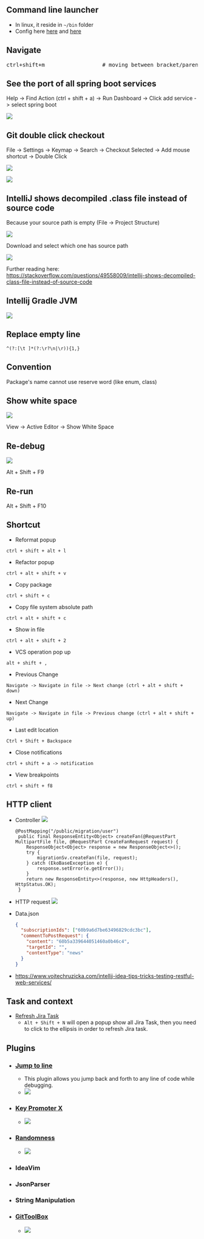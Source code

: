 ## Command line launcher

- In linux, it reside in `~/bin` folder
- Config here [here](https://stackoverflow.com/questions/26879172/how-to-open-webstorm-from-terminai) and [here](https://blog.jetbrains.com/blog/2018/08/23/toolbox-app-1-11-whats-new/)


## Navigate

<pre>
ctrl+shift+m                  # moving between bracket/parenthesis
</pre>

## See the port of all spring boot services

Help -> Find Action (ctrl + shift + a) -> Run Dashboard -> Click add service -> select spring boot

![](https://s3-ap-southeast-1.amazonaws.com/logbasex.github.io/intellij-run-dashboard.png)

## Git double click checkout

File -> Settings -> Keymap -> Search -> Checkout Selected -> Add mouse shortcut -> Double Click

![](https://s3-ap-southeast-1.amazonaws.com/logbasex.github.io/intellij-git-checkout-branch.png)

![](https://s3-ap-southeast-1.amazonaws.com/logbasex.github.io/intellij-git-double-click-checkout.png) 

## IntelliJ shows decompiled .class file instead of source code

Because your source path is empty (File -> Project Structure)

![](https://s3-ap-southeast-1.amazonaws.com/logbasex.github.io/intellij-sdk-source-path-empty.png)

Download and select which one has source path

![](https://s3-ap-southeast-1.amazonaws.com/logbasex.github.io/intellij-project-sdk.png)

Further reading here: https://stackoverflow.com/questions/49558009/intellij-shows-decompiled-class-file-instead-of-source-code


## Intellij Gradle JVM

![](images/gradle-jvm.png)

## Replace empty line 
```regexp
^(?:[\t ]*(?:\r?\n|\r)){1,}
```

## Convention

Package's name cannot use reserve word (like enum, class) 


## Show white space

![](https://i.imgur.com/xEwFKJd.png)

View -> Active Editor -> Show White Space


## Re-debug

![](https://i.imgur.com/HURPiLu.png)

Alt + Shift + F9

## Re-run

Alt + Shift + F10

## Shortcut

- Reformat popup
```shell script
ctrl + shift + alt + l
```

- Refactor popup
```shell script
ctrl + alt + shift + v
```

- Copy package
```shell script
ctrl + shift + c
```
- Copy file system absolute path
```shell script
ctrl + alt + shift + c
```

- Show in file
```shell script
ctrl + alt + shift + 2
```

- VCS operation pop up
```shell script
alt + shift + ,
```

- Previous Change
```shell script
Navigate -> Navigate in file -> Next change (ctrl + alt + shift + down)
```

- Next Change
```shell script
Navigate -> Navigate in file -> Previous change (ctrl + alt + shift + up)
```

- Last edit location
```shell
Ctrl + Shift + Backspace
```

- Close notifications
```shell
ctrl + shift + a -> notification
```

- View breakpoints
```shell
ctrl + shift + f8
```
## HTTP client
- Controller
    ![](https://i.imgur.com/FHLE0Ba.png)
  
    ```shell
    @PostMapping("/public/migration/user")
	 public final ResponseEntity<Object> createFan(@RequestPart MultipartFile file, @RequestPart CreateFanRequest request) {
	 	ResponseObject<Object> response = new ResponseObject<>();
	 	try {
	 		migrationSv.createFan(file, request);
	 	} catch (EkoBaseException e) {
	 		response.setError(e.getError());
	 	}
	 	return new ResponseEntity<>(response, new HttpHeaders(), HttpStatus.OK);
	 }
    ```

- HTTP request
    ![](https://i.imgur.com/LKdk6D7.png)
  
- Data.json
    ```json
    {
      "subscriptionIds": ["60b9a6d7be63496829cdc3bc"],
      "commentToPostRequest": {
        "content": "60b5a339644051460a0b46c4",
        "targetId": "",
        "contentType": "news"
      }
    }
    ```
- https://www.vojtechruzicka.com/intellij-idea-tips-tricks-testing-restful-web-services/  


## Task and context
- [Refresh Jira Task](https://intellij-support.jetbrains.com/hc/en-us/community/posts/206824295-How-Do-You-Refresh-JIRA-Tasks-)
    - `Alt + Shift + N` will open a popup show all Jira Task, then you need to click to the ellipsis in order to refresh Jira task. 

## Plugins

- ### [Jump to line](https://plugins.jetbrains.com/plugin/14877-jump-to-line)
  - This plugin allows you jump back and forth to any line of code while debugging.
  - ![](https://blog.jetbrains.com/wp-content/uploads/2021/04/jump_to_line.gif)
  
- ### [Key Promoter X](https://plugins.jetbrains.com/plugin/9792-key-promoter-x)
  - ![](https://plugins.jetbrains.com/files/9792/screenshot_17105.png) 

- ### [Randomness](https://plugins.jetbrains.com/plugin/9836-randomness)
  - ![](https://blog.jetbrains.com/wp-content/uploads/2021/04/randomness.png) 

- ### IdeaVim
- ### JsonParser
- ### String Manipulation
- ### [GitToolBox](https://plugins.jetbrains.com/plugin/7499-gittoolbox/)
  - ![](https://blog.jetbrains.com/wp-content/uploads/2021/04/Git_Toolbox.png)
